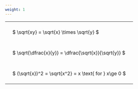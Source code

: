 ```yaml
---
weight: 1
---
```


<style type="text/css">
#T_be3e2 th.col_heading {
  text-align: left;
  font-size: 1em;
}
#T_be3e2 td {
  text-align: left;
  font-size: 1em;
  padding: 1.5em;
}
</style>
<table id="T_be3e2">
  <thead>
  </thead>
  <tbody>
    <tr>
      <td id="T_be3e2_row0_col0" class="data row0 col0" >$ \sqrt{xy} = \sqrt{x} \times \sqrt{y} $</td>
    </tr>
    <tr>
      <td id="T_be3e2_row1_col0" class="data row1 col0" >$ \sqrt{\dfrac{x}{y}} = \dfrac{\sqrt{x}}{\sqrt{y}} $</td>
    </tr>
    <tr>
      <td id="T_be3e2_row2_col0" class="data row2 col0" >$ (\sqrt{x})^2 = \sqrt{x^2} = x \text{ for } x\ge 0 $</td>
    </tr>
  </tbody>
</table>
